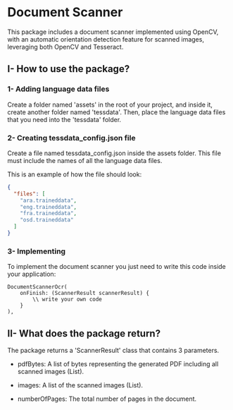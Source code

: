 # Document Scanner #

This package includes a document scanner implemented using OpenCV, with an automatic orientation detection feature for scanned images, leveraging both OpenCV and Tesseract.<br/>

## I- How to use the package? ##
### 1- Adding language data files ###
Create a folder named 'assets' in the root of your project, and inside it, create another folder named 'tessdata'. 
Then, place the language data files that you need into the 'tessdata' folder.

### 2- Creating tessdata_config.json file ###
Create a file named tessdata_config.json inside the assets folder. 
This file must include the names of all the language data files. 

This is an example of how the file should look:
```json
{
  "files": [
    "ara.traineddata",
    "eng.traineddata",
    "fra.traineddata",
    "osd.traineddata"
  ]
}
```

### 3- Implementing ###
To implement the document scanner you just need to write this code inside your application:

```
DocumentScannerOcr( 
    onFinish: (ScannerResult scannerResult) {
        \\ write your own code
    }
),
```

## II- What does the package return? ##
The package returns a 'ScannerResult' class that contains 3 parameters.

- pdfBytes:  A list of bytes representing the generated PDF including all scanned images (List<int>).

- images: A list of the scanned images (List<Uint8List>).

- numberOfPages: The total number of pages in the document.

